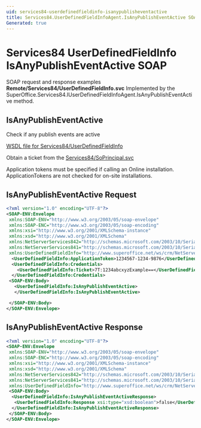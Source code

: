 ```yaml
---
uid: services84-userdefinedfieldinfo-isanypublisheventactive
title: Services84.UserDefinedFieldInfoAgent.IsAnyPublishEventActive SOAP
Generated: true
---
```


# Services84 UserDefinedFieldInfo IsAnyPublishEventActive SOAP

SOAP request and response examples **Remote/Services84/UserDefinedFieldInfo.svc**
Implemented by the <see cref="M:SuperOffice.Services84.IUserDefinedFieldInfoAgent.IsAnyPublishEventActive">SuperOffice.Services84.IUserDefinedFieldInfoAgent.IsAnyPublishEventActive</see> method.

## IsAnyPublishEventActive

Check if any publish events are active




[WSDL file for Services84/UserDefinedFieldInfo](../Services84-UserDefinedFieldInfo.md)

Obtain a ticket from the [Services84/SoPrincipal.svc](../SoPrincipal/SoPrincipal.md)

Application tokens must be specified if calling an Online installation. ApplicationTokens are not checked for on-site installations.

## IsAnyPublishEventActive Request

```xml
<?xml version="1.0" encoding="UTF-8"?>
<SOAP-ENV:Envelope
 xmlns:SOAP-ENV="http://www.w3.org/2003/05/soap-envelope"
 xmlns:SOAP-ENC="http://www.w3.org/2003/05/soap-encoding"
 xmlns:xsi="http://www.w3.org/2001/XMLSchema-instance"
 xmlns:xsd="http://www.w3.org/2001/XMLSchema"
 xmlns:NetServerServices842="http://schemas.microsoft.com/2003/10/Serialization/Arrays"
 xmlns:NetServerServices841="http://schemas.microsoft.com/2003/10/Serialization/"
 xmlns:UserDefinedFieldInfo="http://www.superoffice.net/ws/crm/NetServer/Services84">
  <UserDefinedFieldInfo:ApplicationToken>1234567-1234-9876</UserDefinedFieldInfo:ApplicationToken>
  <UserDefinedFieldInfo:Credentials>
    <UserDefinedFieldInfo:Ticket>7T:1234abcxyzExample==</UserDefinedFieldInfo:Ticket>
  </UserDefinedFieldInfo:Credentials>
 <SOAP-ENV:Body>
   <UserDefinedFieldInfo:IsAnyPublishEventActive>
   </UserDefinedFieldInfo:IsAnyPublishEventActive>

 </SOAP-ENV:Body>
</SOAP-ENV:Envelope>

```


## IsAnyPublishEventActive Response

```xml
<?xml version="1.0" encoding="UTF-8"?>
<SOAP-ENV:Envelope
 xmlns:SOAP-ENV="http://www.w3.org/2003/05/soap-envelope"
 xmlns:SOAP-ENC="http://www.w3.org/2003/05/soap-encoding"
 xmlns:xsi="http://www.w3.org/2001/XMLSchema-instance"
 xmlns:xsd="http://www.w3.org/2001/XMLSchema"
 xmlns:NetServerServices842="http://schemas.microsoft.com/2003/10/Serialization/Arrays"
 xmlns:NetServerServices841="http://schemas.microsoft.com/2003/10/Serialization/"
 xmlns:UserDefinedFieldInfo="http://www.superoffice.net/ws/crm/NetServer/Services84">
 <SOAP-ENV:Body>
  <UserDefinedFieldInfo:IsAnyPublishEventActiveResponse>
   <UserDefinedFieldInfo:Response xsi:type="xsd:boolean">false</UserDefinedFieldInfo:Response>
  </UserDefinedFieldInfo:IsAnyPublishEventActiveResponse>
 </SOAP-ENV:Body>
</SOAP-ENV:Envelope>

```

